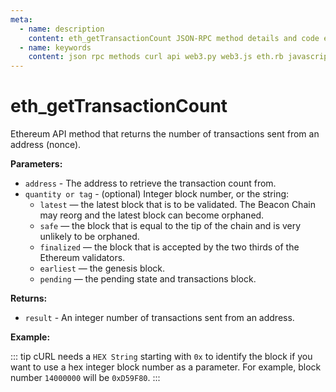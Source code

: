 ```yaml
---
meta:
  - name: description
    content: eth_getTransactionCount JSON-RPC method details and code examples.
  - name: keywords
    content: json rpc methods curl api web3.py web3.js eth.rb javascript python ruby ethereum 
---
```


# eth_getTransactionCount

Ethereum API method that returns the number of transactions sent from an address (nonce).   

**Parameters:**  

* `address` - The address to retrieve the transaction count from.
* `quantity or tag` - (optional) Integer block number, or the string:
  * `latest` — the latest block that is to be validated. The Beacon Chain may reorg and the latest block can become orphaned.
  * `safe` — the block that is equal to the tip of the chain and is very unlikely to be orphaned.
  * `finalized` — the block that is accepted by the two thirds of the Ethereum validators.
  * `earliest` — the genesis block.
  * `pending` — the pending state and transactions block. 

**Returns:** 

* `result` - An integer number of transactions sent from an address.

**Example:**

::: tip
cURL needs a `HEX String` starting with `0x` to identify the block if you want to use a hex integer block number as a parameter.
For example, block number `14000000` will be `0xD59F80`.
:::

<CodeSwitcher :languages="{js:'web3.js', py:'web3.py', rb:'eth.rb', cr:'cURL'}">
<template v-slot:js>

``` js
const Web3 = require("web3");
const node_url = "CHAINSTACK_NODE_URL";
const web3 = new Web3(node_url);
web3.eth.getTransactionCount("0xcb8BBFa45541a95C1de883eB3606708cAe9fd45C", "latest", (err, nonce) => {
    console.log(nonce)
})
```

</template>
<template v-slot:py>

``` py
from web3 import Web3  
node_url = "CHAINSTACK_NODE_URL" 
web3 = Web3(Web3.HTTPProvider(node_url)) 
print(web3.eth.getTransactionCount("0xcb8BBFa45541a95C1de883eB3606708cAe9fd45C", "latest")) 
```

</template>
<template v-slot:rb>

``` rb
require "eth"
client = Eth::Client.create "CHAINSTACK_NODE_URL"
response = client.eth_get_transaction_count("0xcb8BBFa45541a95C1de883eB3606708cAe9fd45C", "latest")
puts response["result"].to_i(16)
```

</template>
<template v-slot:cr>

``` sh
curl -X POST "CHAINSTACK_NODE_URL" \
  -H "Content-Type: application/json" \
  --data '{"method":"eth_getTransactionCount","params":["0xcb8BBFa45541a95C1de883eB3606708cAe9fd45C", "latest"],"id":1,"jsonrpc":"2.0"}'
```

</template>
</CodeSwitcher>